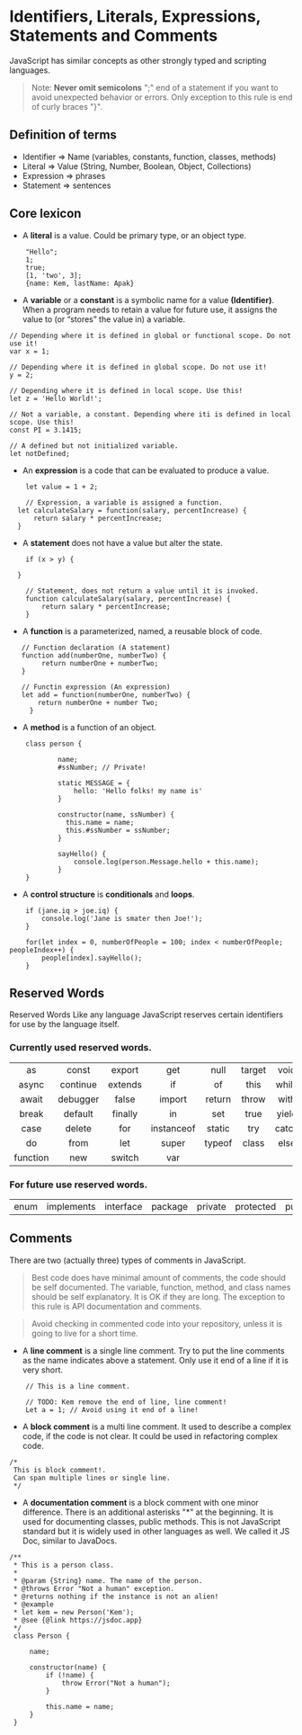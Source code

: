 # Identifiers, Literals, Expressions, Statements and Comments

JavaScript has similar concepts as other strongly typed and scripting languages.

> Note: **Never omit semicolons** ";" end of a statement if you want to avoid unexpected behavior or errors. Only exception to this rule is end of curly braces "}".

## Definition of terms
- Identifier => Name (variables, constants, function, classes, methods)
- Literal => Value (String, Number, Boolean, Object, Collections)
- Expression =>  phrases
- Statement => sentences

## Core lexicon
- A **literal** is a value. Could be primary type, or an object type.

```
	"Hello";
	1;
	true;
	[1, 'two', 3];
	{name: Kem, lastName: Apak}
```

- A **variable** or a **constant** is a symbolic name for a value **(Identifier)**. When a program needs to retain a value for future use, it assigns the value to (or “stores” the value in) a variable.

``` 
// Depending where it is defined in global or functional scope. Do not use it!
var x = 1; 

// Depending where it is defined in global scope. Do not use it!
y = 2; 

// Depending where it is defined in local scope. Use this!
let z = 'Hello World!'; 

// Not a variable, a constant. Depending where iti is defined in local scope. Use this!
const PI = 3.1415; 

// A defined but not initialized variable.
let notDefined;  
```

- An **expression** is a code that can be evaluated to produce a value.
```
	let value = 1 + 2;
	
	// Expression, a variable is assigned a function.
  let calculateSalary = function(salary, percentIncrease) {
      return salary * percentIncrease;
  }
```

- A **statement** does not have a value but alter the state.
```
	if (x > y) {
  
  }
	
	// Statement, does not return a value until it is invoked.
	function calculateSalary(salary, percentIncrease) {
		return salary * percentIncrease;
	}
```

- A **function** is a parameterized, named, a reusable block of code.

```
   // Function declaration (A statement)
   function add(numberOne, numberTwo) {
	    return numberOne + numberTwo;
   }
   
   // Functin expression (An expression)
   let add = function(numberOne, numberTwo) {
	   return numberOne + number Two;
	 }  
```

- A **method** is a function of an object.

```
	class person {
			
			name;
			#ssNumber; // Private!
			
			static MESSAGE = {
				hello: 'Hello folks! my name is'
			}
			
			constructor(name, ssNumber) {
			  this.name = name;
			  this.#ssNumber = ssNumber;
			}
			
			sayHello() {
				console.log(person.Message.hello + this.name);
			}
	}
```

- A **control structure** is **conditionals** and **loops**.

```
	if (jane.iq > joe.iq) {
		console.log('Jane is smater then Joe!');
	}
	
	for(let index = 0, numberOfPeople = 100; index < numberOfPeople; peopleIndex++) {
		people[index].sayHello();
	}
```

## Reserved Words

Reserved Words
Like any language JavaScript reserves certain identifiers for use by the language itself.

### Currently used reserved words.

|          |          |         |            |        |        |       | 
| :---:    | :---:    | :---:   | :---:      | :---:  | :---:  | :---: |
| as       |	 const	    | export  | get	       | null   | 	target | void  |
| async	   | continue | extends |	if         | of     |	this	   | while | 
| await	   | debugger | false	  | import     | return |	throw  |	 with  | 
| break    |	 default  | finally | in	         | set    | true   | yield |
| case     | delete   | for     | instanceof | static	| try    |	 catch |
| 	do       | from     | let	    | super     	 | typeof |	class  | else  |
| 	function |	 new      |	switch  |	var        |        |        |       |	

### For future use reserved words.

|       |            |            |         |         |           |        |
| :---: | :---:      | :---:      | :---:   | :---:   | :---:     | :---:  |
| enum  | 	implements | 	interface	| package	| private	| protected	| public |


## Comments

There are two (actually three) types of comments in JavaScript.

> Best code does have minimal amount of comments, the code should be self documented. The variable, function, method, and class names should be self explanatory. It is OK if they are long. The exception to this rule is API documentation and comments.

> Avoid checking in commented code into your repository, unless it is going to live for a short time.

- A **line comment** is a single line comment. Try to put the line comments as the name indicates above a statement. Only use it end of a line if it is very short.

```
	// This is a line comment.
	
	// TODO: Kem remove the end of line, line comment!
	Let a = 1; // Avoid using it end of a line!
```

- A **block comment** is a multi line comment. It used to describe a complex code, if the code is not clear. It could be used in refactoring complex code.

```
/*
 This is block comment!.
 Can span multiple lines or single line.
 */
```

- A **documentation comment** is a block comment with one minor difference. There is an additional asterisks "*" at the beginning. It is used for documenting classes, public methods. This is not JavaScript standard but it is widely used in other languages as well. We called it JS Doc, similar to JavaDocs.

```
/**
 * This is a person class.
 *
 * @param {String} name. The name of the person.
 * @throws Error "Not a human" exception.
 * @returns nothing if the instance is not an alien!
 * @example
 * let kem = new Person('Kem');
 * @see {@link https://jsdoc.app}
 */
 class Person {
 
	 name;
	 
	 constructor(name) {
		 if (!name) {
			 throw Error("Not a human");
		 }
		 
		 this.name = name;
	 }
 }
```
